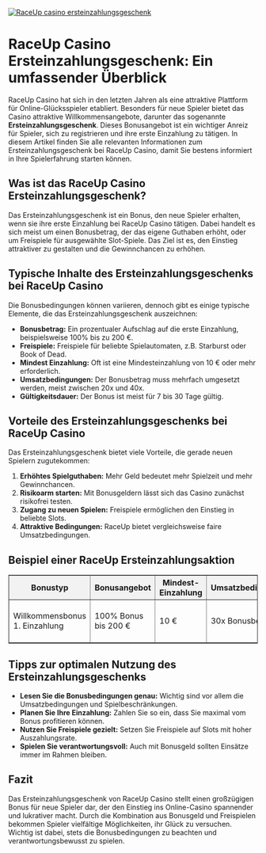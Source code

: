 [![RaceUp casino ersteinzahlungsgeschenk](https://123-caf.pages.dev/gitsignup.png)](https://vrmoo.ru/Bt82HjjY)

<h1>RaceUp Casino Ersteinzahlungsgeschenk: Ein umfassender Überblick</h1>  <p>RaceUp Casino hat sich in den letzten Jahren als eine attraktive Plattform für Online-Glücksspieler etabliert. Besonders für neue Spieler bietet das Casino attraktive Willkommensangebote, darunter das sogenannte <strong>Ersteinzahlungsgeschenk</strong>. Dieses Bonusangebot ist ein wichtiger Anreiz für Spieler, sich zu registrieren und ihre erste Einzahlung zu tätigen. In diesem Artikel finden Sie alle relevanten Informationen zum Ersteinzahlungsgeschenk bei RaceUp Casino, damit Sie bestens informiert in Ihre Spielerfahrung starten können.</p>  <h2>Was ist das RaceUp Casino Ersteinzahlungsgeschenk?</h2> <p>Das Ersteinzahlungsgeschenk ist ein Bonus, den neue Spieler erhalten, wenn sie ihre erste Einzahlung bei RaceUp Casino tätigen. Dabei handelt es sich meist um einen Bonusbetrag, der das eigene Guthaben erhöht, oder um Freispiele für ausgewählte Slot-Spiele. Das Ziel ist es, den Einstieg attraktiver zu gestalten und die Gewinnchancen zu erhöhen.</p>  <h2>Typische Inhalte des Ersteinzahlungsgeschenks bei RaceUp Casino</h2> <p>Die Bonusbedingungen können variieren, dennoch gibt es einige typische Elemente, die das Ersteinzahlungsgeschenk auszeichnen:</p> <ul>   <li><strong>Bonusbetrag:</strong> Ein prozentualer Aufschlag auf die erste Einzahlung, beispielsweise 100% bis zu 200 €.</li>   <li><strong>Freispiele:</strong> Freispiele für beliebte Spielautomaten, z.B. Starburst oder Book of Dead.</li>   <li><strong>Mindest Einzahlung:</strong> Oft ist eine Mindesteinzahlung von 10 € oder mehr erforderlich.</li>   <li><strong>Umsatzbedingungen:</strong> Der Bonusbetrag muss mehrfach umgesetzt werden, meist zwischen 20x und 40x.</li>   <li><strong>Gültigkeitsdauer:</strong> Der Bonus ist meist für 7 bis 30 Tage gültig.</li> </ul>  <h2>Vorteile des Ersteinzahlungsgeschenks bei RaceUp Casino</h2> <p>Das Ersteinzahlungsgeschenk bietet viele Vorteile, die gerade neuen Spielern zugutekommen:</p>  <ol>   <li><strong>Erhöhtes Spielguthaben:</strong> Mehr Geld bedeutet mehr Spielzeit und mehr Gewinnchancen.</li>   <li><strong>Risikoarm starten:</strong> Mit Bonusgeldern lässt sich das Casino zunächst risikofrei testen.</li>   <li><strong>Zugang zu neuen Spielen:</strong> Freispiele ermöglichen den Einstieg in beliebte Slots.</li>   <li><strong>Attraktive Bedingungen:</strong> RaceUp bietet vergleichsweise faire Umsatzbedingungen.</li> </ol>  <h2>Beispiel einer RaceUp Ersteinzahlungsaktion</h2>  <table border="1" cellpadding="10" cellspacing="0" style="border-collapse: collapse; width: 100%; max-width: 600px;">   <thead>     <tr style="background-color: #f2f2f2;">       <th>Bonustyp</th>       <th>Bonusangebot</th>       <th>Mindest-Einzahlung</th>       <th>Umsatzbedingungen</th>       <th>Freispiele</th>       <th>Gültigkeit</th>     </tr>   </thead>   <tbody>     <tr>       <td>Willkommensbonus 1. Einzahlung</td>       <td>100% Bonus bis 200 €</td>       <td>10 €</td>       <td>30x Bonusbetrag</td>       <td>20 Freispiele am Spiel "Starburst"</td>       <td>14 Tage</td>     </tr>   </tbody> </table>  <h2>Tipps zur optimalen Nutzung des Ersteinzahlungsgeschenks</h2> <ul>   <li><strong>Lesen Sie die Bonusbedingungen genau:</strong> Wichtig sind vor allem die Umsatzbedingungen und Spielbeschränkungen.</li>   <li><strong>Planen Sie Ihre Einzahlung:</strong> Zahlen Sie so ein, dass Sie maximal vom Bonus profitieren können.</li>   <li><strong>Nutzen Sie Freispiele gezielt:</strong> Setzen Sie Freispiele auf Slots mit hoher Auszahlungsrate.</li>   <li><strong>Spielen Sie verantwortungsvoll:</strong> Auch mit Bonusgeld sollten Einsätze immer im Rahmen bleiben.</li> </ul>  <h2>Fazit</h2> <p>Das Ersteinzahlungsgeschenk von RaceUp Casino stellt einen großzügigen Bonus für neue Spieler dar, der den Einstieg ins Online-Casino spannender und lukrativer macht. Durch die Kombination aus Bonusgeld und Freispielen bekommen Spieler vielfältige Möglichkeiten, ihr Glück zu versuchen. Wichtig ist dabei, stets die Bonusbedingungen zu beachten und verantwortungsbewusst zu spielen.</p>